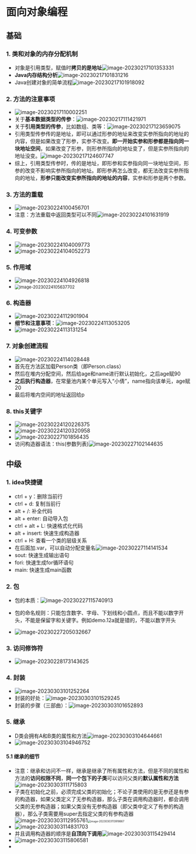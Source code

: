 # 面向对象编程

## 基础

### 1. 类和对象的内存分配机制

- 对象是引用类型，赋值时**拷贝的是地址**![image-20230217101353331](https://cdn.jsdelivr.net/gh/lzclzclzc12/BlogImage@main/img/image-20230217101353331.png)
- **Java内存结构分析**![image-20230217101831216](https://cdn.jsdelivr.net/gh/lzclzclzc12/BlogImage@main/img/image-20230217101831216.png)
- Java创建对象的简单流程![image-20230217101918092](https://cdn.jsdelivr.net/gh/lzclzclzc12/BlogImage@main/img/image-20230217101918092.png)

### 2. 方法的注意事项

- ![image-20230217110002251](https://cdn.jsdelivr.net/gh/lzclzclzc12/BlogImage@main/img/image-20230217110002251.png)
- 关于**基本数据类型的传参**：![image-20230217111421971](https://cdn.jsdelivr.net/gh/lzclzclzc12/BlogImage@main/img/image-20230217111421971.png)
- 关于**引用类型的传参**，比如数组、类等：![image-20230217123659075](https://cdn.jsdelivr.net/gh/lzclzclzc12/BlogImage@main/img/image-20230217123659075.png)
- 引用类型传参传的是地址，即可以通过形参的地址来改变实参所指向的地址的内容，但是如果改变了形参，实参不改变。**即一开始实参和形参都是指向同一块地址空间**，如果改变了形参，则形参所指向的地址变了，但是实参所指向的地址没变。![image-20230217124607747](https://cdn.jsdelivr.net/gh/lzclzclzc12/BlogImage@main/img/image-20230217124607747.png)
- 综上，引用类型传参时，传的是地址，即形参和实参指向同一块地址空间，形参的改变不影响实参所指向的地址。即形参再怎么改变，都无法改变实参所指向的地址，**形参只能改变实参所指向的地址的内容**，实参和形参是两个参数。

### 3. 方法的重载

- ![image-20230224100456701](https://cdn.jsdelivr.net/gh/lzclzclzc12/BlogImage@main/img/image-20230224100456701.png)
- 注意：方法重载中返回类型可以不同![image-20230224101631919](https://cdn.jsdelivr.net/gh/lzclzclzc12/BlogImage@main/img/image-20230224101631919.png)

### 4. 可变参数

- ![image-20230224104009773](https://cdn.jsdelivr.net/gh/lzclzclzc12/BlogImage@main/img/image-20230224104009773.png)
- ![image-20230224104052273](https://cdn.jsdelivr.net/gh/lzclzclzc12/BlogImage@main/img/image-20230224104052273.png)

### 5. 作用域

- ![image-20230224104926818](https://cdn.jsdelivr.net/gh/lzclzclzc12/BlogImage@main/img/image-20230224104926818.png)
- <img src="https://cdn.jsdelivr.net/gh/lzclzclzc12/BlogImage@main/img/image-20230224105637702.png" alt="image-20230224105637702" style="zoom:80%;" />

### 6. 构造器

- ![image-20230224112901904](https://cdn.jsdelivr.net/gh/lzclzclzc12/BlogImage@main/img/image-20230224112901904.png)
- **细节和注意事项**：![image-20230224113053205](https://cdn.jsdelivr.net/gh/lzclzclzc12/BlogImage@main/img/image-20230224113053205.png)
- ![image-20230224113131254](https://cdn.jsdelivr.net/gh/lzclzclzc12/BlogImage@main/img/image-20230224113131254.png)

### 7. 对象创建流程

- ![image-20230224114028448](https://cdn.jsdelivr.net/gh/lzclzclzc12/BlogImage@main/img/image-20230224114028448.png)
- 首先在方法区加载Person类（即Person.class）
- 然后在堆内分配空间，然后给age和name进行默认初始化，之后age赋90
- **之后执行构造器**，在常量池内某个单元写入“小倩”，name指向该单元，age赋20
- 最后将堆内空间的地址返回给p

### 8. this关键字

- ![image-20230224120226375](https://cdn.jsdelivr.net/gh/lzclzclzc12/BlogImage@main/img/image-20230224120226375.png)
- ![image-20230224120320958](https://cdn.jsdelivr.net/gh/lzclzclzc12/BlogImage@main/img/image-20230224120320958.png)
- ![image-20230227101856435](https://cdn.jsdelivr.net/gh/lzclzclzc12/BlogImage@main/img/202302271019722.png)
- 访问构造器语法：this(参数列表)![image-20230227102144635](https://cdn.jsdelivr.net/gh/lzclzclzc12/BlogImage@main/img/202302271021758.png)

## 中级

### 1. idea快捷键

- ctrl + y：删除当前行
- ctrl + d: 复制当前行
- alt + /: 补全代码
- alt + enter: 自动导入包
- ctrl + alt + L: 快速格式化代码
- alt + insert: 快速生成构造器
- ctrl + H: 查看一个类的层级关系
- 在后面加.var，可以自动分配变量名![image-20230227114141534](https://cdn.jsdelivr.net/gh/lzclzclzc12/BlogImage@main/img/202302271141566.png)
- sout: 快速生成输出语句
- fori: 快速生成for循环语句
- main: 快速生成main函数

### 2. 包

- 包的本质：![image-20230227115740913](https://cdn.jsdelivr.net/gh/lzclzclzc12/BlogImage@main/img/202302271157221.png)

- 包的命名规则：只能包含数字、字母、下划线和小圆点，而且不能以数字开头，不能是保留字和关键字。例如demo.12a就是错的，不能以数字开头

- ![image-20230227205032667](https://cdn.jsdelivr.net/gh/lzclzclzc12/BlogImage@main/img/image-20230227205032667.png)

### 3. 访问修饰符

- ![image-20230228173143625](https://cdn.jsdelivr.net/gh/lzclzclzc12/BlogImage@main/img/202302281731762.png)

### 4. 封装

- ![image-20230303101252264](https://cdn.jsdelivr.net/gh/lzclzclzc12/BlogImage@main/img/202303031013144.png)
- 封装的好处：![image-20230303101529245](https://cdn.jsdelivr.net/gh/lzclzclzc12/BlogImage@main/img/202303031015367.png)
- 封装的步骤（三部曲）：![image-20230303101652893](https://cdn.jsdelivr.net/gh/lzclzclzc12/BlogImage@main/img/202303031016176.png)

### 5. 继承

- D类会拥有A和B类的属性和方法![image-20230303104644661](https://cdn.jsdelivr.net/gh/lzclzclzc12/BlogImage@main/img/202303031046754.png)
- ![image-20230303104946752](https://cdn.jsdelivr.net/gh/lzclzclzc12/BlogImage@main/img/202303031049222.png)

#### 5.1 继承的细节

- 注意：继承和访问不一样，继承是继承了所有属性和方法，但是不同的属性和方法的**访问权限不同**，**同一个包下的子类**可以访问父类的**默认属性和方法**![image-20230303111715803](https://cdn.jsdelivr.net/gh/lzclzclzc12/BlogImage@main/img/202303031117897.png)
- 子类在初始化之前，必须完成父类的初始化；不论子类使用的是无参还是有参的构造器，如果父类定义了无参构造器，那么子类在调用构造器时，都会调用父类的无参构造器；如果父类没有无参构造器（即父类中定义了有参的构造器），那么子类需要用super去指定父类的有参构造器![image-20230303112955761](https://cdn.jsdelivr.net/gh/lzclzclzc12/BlogImage@main/img/202303031129901.png)<img src="https://cdn.jsdelivr.net/gh/lzclzclzc12/BlogImage@main/img/202303031139701.png" alt="image-20230303113918667" style="zoom:50%;" />
- ![image-20230303114831703](https://cdn.jsdelivr.net/gh/lzclzclzc12/BlogImage@main/img/202303031148855.png)
- 并且调用构造器的顺序是**自顶向下调用**![image-20230303115429414](https://cdn.jsdelivr.net/gh/lzclzclzc12/BlogImage@main/img/202303031154722.png)
- ![image-20230303115806581](https://cdn.jsdelivr.net/gh/lzclzclzc12/BlogImage@main/img/202303031158673.png)
- 










